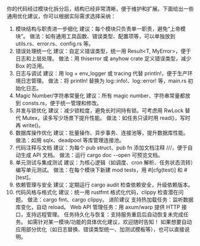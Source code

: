  你的代码经过模块化拆分后，结构已经非常清晰，便于维护和扩展。下面给出一些通用优化建议，你可以根据实际需求选择采纳：
1. 模块结构与职责进一步细化
建议：每个模块只负责单一职责，避免“上帝模块”。
做法：如有通用工具函数、错误类型、配置项等，可以单独放到 utils.rs、error.rs、config.rs 等。
2. 错误处理统一化
建议：自定义错误类型，统一用 Result<T, MyError>，便于日志和上层处理。
做法：用 thiserror 或 anyhow crate 定义错误类型，减少 Box<dyn std::error::Error> 的泛用。
3. 日志与调试
建议：用 log + env_logger 或 tracing 代替 println!，便于生产环境日志管理。
做法：将 println! 替换为 log::info!、log::error! 等，main.rs 初始化日志。
4. Magic Number/字符串常量化
建议：所有 magic number、字符串常量都放到 consts.rs，便于统一管理和修改。
5. 并发与锁优化
建议：减少锁粒度，避免长时间持有锁。可考虑用 RwLock 替代 Mutex，读多写少场景下提升性能。
做法：如任务只读时用 read()，写时再 write()。
6. 数据库操作优化
建议：批量操作、异步事务、连接池等，提升数据库性能。
做法：如用 sqlx、deadpool 等库管理连接池。
7. 代码注释与文档
建议：为每个 pub struct、pub fn 添加文档注释 ///，便于自动生成 API 文档。
做法：运行 cargo doc --open 可预览文档。
8. 单元测试与集成测试
建议：为核心逻辑（如调度、cron 解析、任务状态流转）编写单元测试。
做法：在每个模块下新建 mod tests，用 #[cfg(test)] 和 #[test]。
9. 依赖管理与安全
建议：定期运行 cargo audit 检查依赖安全，升级依赖版本。
10. 代码风格与格式化
建议：统一用 rustfmt 格式化代码，clippy 检查潜在问题。
做法：cargo fmt、cargo clippy。
进阶建议
支持热加载任务：监听数据库变化，自动 reload。
Web API 管理任务：用 axum/warp 提供 HTTP 接口，支持远程管理。
任务持久化与恢复：支持服务重启后自动恢复未完成任务。
如需针对某一模块/功能的具体优化建议，欢迎随时告知！
如果想要自动应用部分优化（如日志替换、错误类型统一、加测试模板等），也可以直接说明。